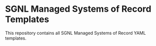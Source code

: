 # SGNL Managed Systems of Record Templates

This repository contains all SGNL Managed Systems of Record YAML templates. 